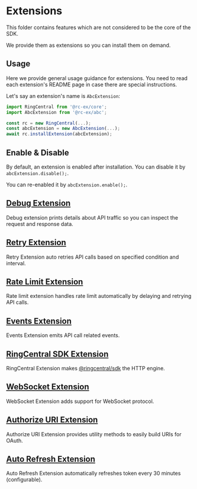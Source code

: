 # Extensions

This folder contains features which are not considered to be the core of the
SDK.

We provide them as extensions so you can install them on demand.

## Usage

Here we provide general usage guidance for extensions. You need to read each
extension's README page in case there are special instructions.

Let's say an extension's name is `AbcExtension`:

```ts
import RingCentral from '@rc-ex/core';
import AbcExtension from '@rc-ex/abc';

const rc = new RingCentral(...);
const abcExtension = new AbcExtension(...);
await rc.installExtension(abcExtension);
```

## Enable & Disable

By default, an extension is enabled after installation. You can disable it by
`abcExtension.disable();`.

You can re-enabled it by `abcExtension.enable();`.

## [Debug Extension](./debug)

Debug extension prints details about API traffic so you can inspect the request
and response data.

## [Retry Extension](./retry)

Retry Extension auto retries API calls based on specified condition and
interval.

## [Rate Limit Extension](./rate-limit)

Rate limit extension handles rate limit automatically by delaying and retrying
API calls.

## [Events Extension](./events)

Events Extension emits API call related events.

## [RingCentral SDK Extension](./rcsdk)

RingCentral Extension makes
[@ringcentral/sdk](https://www.npmjs.com/package/@ringcentral/sdk) the HTTP
engine.

## [WebSocket Extension](./ws)

WebSocket Extension adds support for WebSocket protocol.

## [Authorize URI Extension](./authorize-uri)

Authorize URI Extension provides utility methods to easily build URIs for OAuth.

## [Auto Refresh Extension](./auto-refresh)

Auto Refresh Extension automatically refreshes token every 30 minutes
(configurable).
